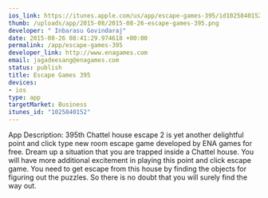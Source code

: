 ```yaml
--- 
ios_link: https://itunes.apple.com/us/app/escape-games-395/id1025840152?mt=8
thumb: /uploads/app/2015-08/2015-08-26-escape-games-395.png
developer: " Inbarasu Govindaraj"
date: 2015-08-26 08:41:29.974618 +00:00
permalink: /app/escape-games-395
developer_link: http://www.enagames.com
email: jagadeesang@enagames.com
status: publish
title: Escape Games 395
devices: 
- ios
type: app
targetMarket: Business
itunes_id: "1025840152"
---
```


App Description:
     395th Chattel house escape 2 is yet another delightful point and click type new room escape game developed by ENA games for free. Dream up a situation that you are trapped inside a Chattel house. You will have more additional excitement in playing this point and click escape game. You need to get escape from this house by finding the objects for figuring out the puzzles. So there is no doubt that you will surely find the way out. 
